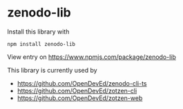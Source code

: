 # zenodo-lib

Install this library with
```
npm install zenodo-lib
```
View entry on https://www.npmjs.com/package/zenodo-lib

This library is currently used by 
- https://github.com/OpenDevEd/zenodo-cli-ts
- https://github.com/OpenDevEd/zotzen-cli
- https://github.com/OpenDevEd/zotzen-web
